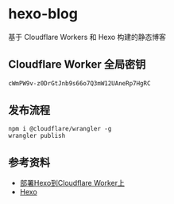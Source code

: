 # hexo-blog

基于 Cloudflare Workers 和 Hexo 构建的静态博客

## Cloudflare Worker 全局密钥

```txt
cWmPW9v-z0DrGtJnb9s66o7Q3mW12UAneRp7HgRC
```

## 发布流程

```shell
npm i @cloudflare/wrangler -g
wrangler publish
```

## 参考资料

- [部署Hexo到Cloudflare Worker上](https://cloud.tencent.com/developer/article/1936295)
- [Hexo](https://hexo.io/)
